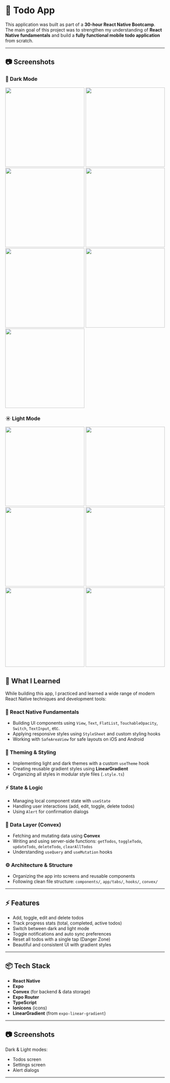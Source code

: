 # 📝 Todo App

This application was built as part of a **30-hour React Native Bootcamp**.  
The main goal of this project was to strengthen my understanding of **React Native fundamentals** and build a **fully functional mobile todo application** from scratch.

---

## 📷 Screenshots

### 🌙 Dark Mode

<img src="./screenshots/dark1.PNG" width="250" />
<img src="./screenshots/dark2.PNG" width="250" />
<img src="./screenshots/dark3.PNG" width="250" />
<img src="./screenshots/dark4.PNG" width="250" />
<img src="./screenshots/dark5.PNG" width="250" />
<img src="./screenshots/dark6.PNG" width="250" />
<img src="./screenshots/dark7.PNG" width="250" />

### ☀️ Light Mode

<img src="./screenshots/light1.PNG" width="250" />
<img src="./screenshots/light2.PNG" width="250" />
<img src="./screenshots/light3.PNG" width="250" />
<img src="./screenshots/light4.PNG" width="250" />
<img src="./screenshots/light5.PNG" width="250" />
<img src="./screenshots/light6.PNG" width="250" />

## 🚀 What I Learned

While building this app, I practiced and learned a wide range of modern React Native techniques and development tools:

### 📱 React Native Fundamentals

- Building UI components using `View`, `Text`, `FlatList`, `TouchableOpacity`, `Switch`, `TextInput`, etc.
- Applying responsive styles using `StyleSheet` and custom styling hooks
- Working with `SafeAreaView` for safe layouts on iOS and Android

### 🎨 Theming & Styling

- Implementing light and dark themes with a custom `useTheme` hook
- Creating reusable gradient styles using **LinearGradient**
- Organizing all styles in modular style files (`.style.ts`)

### ⚡ State & Logic

- Managing local component state with `useState`
- Handling user interactions (add, edit, toggle, delete todos)
- Using `Alert` for confirmation dialogs

### 🧠 Data Layer (Convex)

- Fetching and mutating data using **Convex**
- Writing and using server-side functions: `getTodos`, `toggleTodo`, `updateTodo`, `deleteTodo`, `clearAllTodos`
- Understanding `useQuery` and `useMutation` hooks

### ⚙️ Architecture & Structure

- Organizing the app into screens and reusable components
- Following clean file structure: `components/`, `app/tabs/`, `hooks/`, `convex/`

---

## ⚡ Features

- Add, toggle, edit and delete todos
- Track progress stats (total, completed, active todos)
- Switch between dark and light mode
- Toggle notifications and auto sync preferences
- Reset all todos with a single tap (Danger Zone)
- Beautiful and consistent UI with gradient styles

---

## 📦 Tech Stack

- **React Native**
- **Expo**
- **Convex** (for backend & data storage)
- **Expo Router**
- **TypeScript**
- **Ionicons** (icons)
- **LinearGradient** (from `expo-linear-gradient`)

---

## 📷 Screenshots

Dark & Light modes:

- Todos screen
- Settings screen
- Alert dialogs

---
